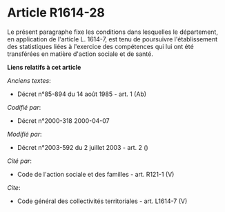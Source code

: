 # Article R1614-28

Le présent paragraphe fixe les conditions dans lesquelles le département, en application de l'article L. 1614-7, est tenu de
poursuivre l'établissement des statistiques liées à l'exercice des compétences qui lui ont été transférées en matière
d'action sociale et de santé.

**Liens relatifs à cet article**

_Anciens textes_:

  - Décret n°85-894 du 14 août 1985 - art. 1 (Ab)

_Codifié par_:

  - Décret n°2000-318 2000-04-07

_Modifié par_:

  - Décret n°2003-592 du 2 juillet 2003 - art. 2 ()

_Cité par_:

  - Code de l'action sociale et des familles - art. R121-1 (V)

_Cite_:

  - Code général des collectivités territoriales - art. L1614-7 (V)
